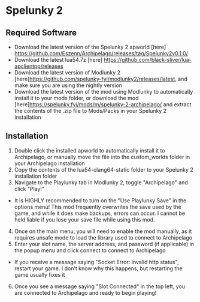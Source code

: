 # Spelunky 2

## Required Software
- Download the latest version of the Spelunky 2 apworld [here] https://github.com/Eszenn/Archipelago/releases/tag/Spelunky2v0.1.0/
- Download the latest lua54.7z [here] https://github.com/black-sliver/lua-apclientpp/releases
- Download the latest version of Modlunky 2 [here]https://github.com/spelunky-fyi/modlunky2/releases/latest, and make sure you are using the nightly version
- Download the latest version of the mod using Modlunky to automatically install it to your mods folder, or download the mod [here]https://spelunky.fyi/mods/m/spelunky-2-archipelago/ and extract the contents of the .zip file to Mods/Packs in your Spelunky 2 installation

## Installation  
1. Double click the installed apworld to automatically install it to Archipelago, or manually move the file into the custom_worlds folder in your Archipelago installation
2. Copy the contents of the lua54-clang64-static folder to your Spelunky 2 installation folder
3. Navigate to the Playlunky tab in Modlunky 2, toggle "Archipelago" and click "Play!"
- It is HIGHLY recommended to turn on the "Use Playlunky Save" in the options menu! This mod frequently overwrites the save used by the game, and while it does make backups, errors can occur. I cannot be held liable if you lose your save file while using this mod.
4. Once on the main menu, you will need to enable the mod manually, as it requires unsafe mode to load the library used to connect to Archipelago
5. Enter your slot name, the server address, and password (if applicable) in the popup menu and click connect to connect to Archipelago
- If you receive a message saying "Socket Error: invalid http status", restart your game. I don't know why this happens, but restarting the game usually fixes it
6. Once you see a message saying "Slot Connected" in the top left, you are connected to Archipelago and ready to begin playing!
